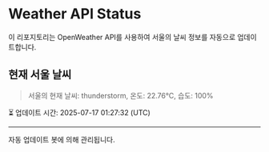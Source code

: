
# Weather API Status

이 리포지토리는 OpenWeather API를 사용하여 서울의 날씨 정보를 자동으로 업데이트합니다.

## 현재 서울 날씨
> 서울의 현재 날씨: thunderstorm, 온도: 22.76°C, 습도: 100%

⏳ 업데이트 시간: 2025-07-17 01:27:32 (UTC)

---
자동 업데이트 봇에 의해 관리됩니다.
